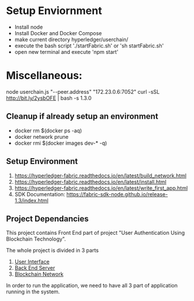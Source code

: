 # Setup Enviornment
- Install node
- Install Docker and Docker Compose
- make current directory hyperledger/userchain/
- execute the bash script './startFabric.sh' or 'sh startFabric.sh'
- open new terminal and execute 'npm start'



# Miscellaneous:
node userchain.js "--peer.address" "172.23.0.6:7052"
curl -sSL http://bit.ly/2ysbOFE | bash -s 1.3.0


## Cleanup if already setup an environment
- docker rm $(docker ps -aq)
- docker network prune
- docker rmi $(docker images dev-* -q)

## Setup Environment
1) https://hyperledger-fabric.readthedocs.io/en/latest/build_network.html
2) https://hyperledger-fabric.readthedocs.io/en/latest/install.html
3) https://hyperledger-fabric.readthedocs.io/en/latest/write_first_app.html
4) SDK Documentation: https://fabric-sdk-node.github.io/release-1.3/index.html


## Project Dependancies

This project contains Front End part of project "User Authentication Using Blockchain Technology".

The whole project is divided in 3 parts
1) [User Interface](https://github.com/varun1524/user_authentication_blockchain_ui)
2) [Back End Server](https://github.com/divyang8842/User-Authentication-using-blockchain-technology)
3) [Blockchain Network](https://github.com/varun1524/user_authentication_blockchain_hyperledger)

In order to run the application, we need to have all 3 part of application running in the system.

